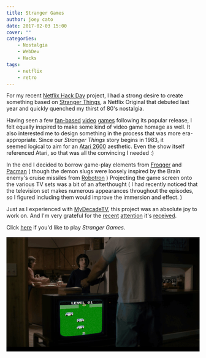```yaml
---
title: Stranger Games
author: joey cato
date: 2017-02-03 15:00
cover: ""
categories:
    - Nostalgia
    - WebDev
    - Hacks
tags:
    - netflix
    - retro
---
```


For my recent [Netflix Hack Day](http://techblog.netflix.com/2017/01/netflix-hack-day-winter-2017.html) project, I had a
strong desire to create something based on [Stranger Things](https://www.netflix.com/title/80057281), a Netflix Original
that debuted last year and quickly quenched my thirst of 80's nostalgia.

Having seen a few [fan-based](http://www.strangerplay.com) [video](https://flixarcade.netflix.io/)
[games](https://infamousquests.itch.io/stranger-things) following its popular release, I felt equally inspired to make
some kind of video game homage as well. It also interested me to design something in the process that was more
era-appropriate. Since our _Stranger Things_ story begins in 1983, it seemed logical to aim for an [Atari 2600](https://en.wikipedia.org/wiki/Atari_2600_hardware) aesthetic. Even the show itself referenced Atari, so that was all the convincing I needed :)

In the end I decided to borrow game-play elements from [Frogger](https://en.wikipedia.org/wiki/Frogger) and
[Pacman](<https://en.wikipedia.org/wiki/Pac-Man_(1982_video_game)>) ( though the demon slugs were loosely inspired by the
Brain enemy's cruise missiles from [Robotron](http://www.atariprotos.com/5200/software/robotron/robotron.htm) )
Projecting the game screen onto the various TV sets was a bit of an afterthought ( I had recently noticed that the
television set makes numerous appearances throughout the episodes, so I figured including them would improve the
immersion and effect. )

Just as I experienced with [MyDecadeTV](https://www.mydecadetv.com), this project was an absolute joy to work on. And I'm very grateful for the
[recent](https://www.cnet.com/news/play-netflixs-atari-style-stranger-things-video-game/) [attention](http://www.popularmechanics.com/culture/tv/a24990/stranger-things-game/)
it's [received](http://www.digitaltrends.com/gaming/netflix-stranger-things-atari-style-game/).

Click [here](http://strangergames.gorch.com) if you'd like to play _Stranger Games_.
<br><br>
![strangergames](strangergames.gif)
